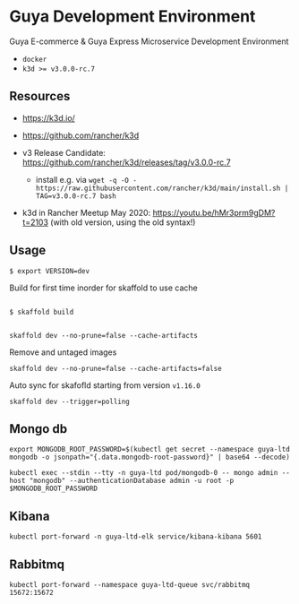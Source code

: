 # Guya Development Environment

Guya E-commerce &amp; Guya Express Microservice Development Environment

- `docker`
- `k3d >= v3.0.0-rc.7`

## Resources

- https://k3d.io/
- https://github.com/rancher/k3d
- v3 Release Candidate: https://github.com/rancher/k3d/releases/tag/v3.0.0-rc.7
  - install e.g. via `wget -q -O - https://raw.githubusercontent.com/rancher/k3d/main/install.sh | TAG=v3.0.0-rc.7 bash`
  
- k3d in Rancher Meetup May 2020: https://youtu.be/hMr3prm9gDM?t=2103 (with old version, using the old syntax!)

## Usage
```
$ export VERSION=dev
```

Build for first time inorder for skaffold to use cache
```

$ skaffold build

```

```

skaffold dev --no-prune=false --cache-artifacts

```

Remove and untaged images
```
skaffold dev --no-prune=false --cache-artifacts=false
```

Auto sync for skafofld starting from version `v1.16.0`
```
skaffold dev --trigger=polling
```

## Mongo db

```
export MONGODB_ROOT_PASSWORD=$(kubectl get secret --namespace guya-ltd mongodb -o jsonpath="{.data.mongodb-root-password}" | base64 --decode)
```

```
kubectl exec --stdin --tty -n guya-ltd pod/mongodb-0 -- mongo admin --host "mongodb" --authenticationDatabase admin -u root -p $MONGODB_ROOT_PASSWORD
```

## Kibana
```
kubectl port-forward -n guya-ltd-elk service/kibana-kibana 5601
```

## Rabbitmq
```
kubectl port-forward --namespace guya-ltd-queue svc/rabbitmq 15672:15672
```
